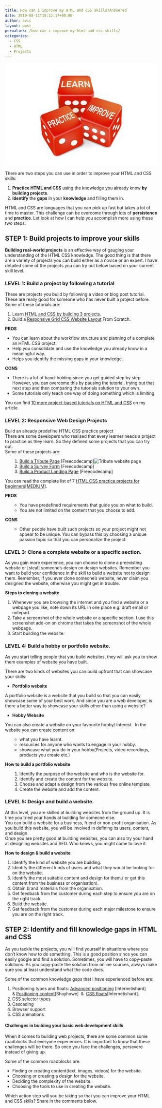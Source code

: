 ```yaml
---
title: How can I improve my HTML and CSS skills?Answered
date: 2019-08-11T18:12:17+00:00
author: avic
layout: post
permalink: /how-can-i-improve-my-html-and-css-skills/
categories:
  - CSS
  - HTML
  - Projects
---
```

<img class="aligncenter size-full wp-image-403" src="/public/08/practice-learn-improve.jpg" alt="three dice with the words learn practice improve"/>

There are two steps you can use in order to improve your HTML and CSS skills:

<li style="list-style-type: none;">
  <ol>
    <li>
      <strong>Practice HTML and CSS</strong> using the knowledge you already know <strong>by building projects</strong>.
    </li>
    <li>
      <strong>Identify</strong> the <strong>gaps</strong> in your <strong>knowledge</strong> and filling them in.
    </li>
  </ol>
</li>

HTML and CSS are languages that you can pick up fast but takes a lot of time to master. This challenge can be overcome through lots of **persistence** and **practice**. Let look at how I can help you accomplish more using these two steps.

<!--more-->

## STEP 1: Build projects to improve your skills

**Building real-world projects** is an effective way of gauging your understanding of the HTML CSS knowledge. The good thing is that there are a variety of projects you can build either as a novice or an expert. I have detailed some of the projects you can try out below based on your current skill level.

### LEVEL 1: Build a project by following a tutorial

These are projects you build by following a video or blog post tutorial. These are really good for someone who has never built a project before. Some of these tutorials are:

<li style="list-style-type: none;">
  <ol>
    <li>
      Learn <a href="https://www.udemy.com/learn-html-css-by-building-3-real-projects">HTML and CSS by building 3 projects</a>.
    </li>
    <li>
      Build a <a href="https://www.youtube.com/watch?v=moBhzSC455o">Responsive Grid CSS Website Layout</a> From Scratch.
    </li>
  </ol>
</li>

**PROS**

<li style="list-style-type: none;">
  <ul>
    <li>
      You can learn about the workflow structure and planning of a complete an HTML CSS project.
    </li>
    <li>
      Help you consolidate and use the knowledge you already know in a meaningful way.
    </li>
    <li>
      Helps you identify the missing gaps in your knowledge.
    </li>
  </ul>
</li>

**CONS**

<li style="list-style-type: none;">
  <ul>
    <li>
      There is a lot of hand-holding since you get guided step by step. However, you can overcome this by pausing the tutorial, trying out that next step and then comparing the tutorials solution to your own.
    </li>
    <li>
      Some tutorials only teach one way of doing something which is limiting.
    </li>
  </ul>
</li>

You can find [10 more project-based tutorials on HTML and CSS](https://learn.avicndugu.com/project-based-html-css-tutorials/) on my article.

### LEVEL 2: Responsive Web Design Projects

Build an already predefine HTML CSS practice project  
There are some developers who realised that every learner needs a project to practice as they learn. So they defined some projects that you can try out.  
Some of these projects are:

<li style="list-style-type: none;">
  <ol>
    <li style="list-style-type: none;">
      <ol>
        <li>
          <a href="/html-projects-tribute-page/">Build a Tribute Page</a> [Freecodecamp]<img class="alignnone size-full" src="https://miro.medium.com/max/700/1*QMlF5qHP4J-LmHG0bFsRCA.png" alt="Tribute website page" width="700" height="462" />
        </li>
        <li>
          <a href="https://learn.freecodecamp.org/responsive-web-design/responsive-web-design-projects/build-a-survey-form">Build a Survey Form</a> [Freecodecamp]
        </li>
        <li>
          <a href="https://learn.freecodecamp.org/responsive-web-design/responsive-web-design-projects/build-a-product-landing-page">Build a Product Landing Page</a> [Freecodecamp]
        </li>
      </ol>
    </li>
  </ol>
</li>

You can read the complete list of 7 [HTML CSS practice projects for beginners[MEDIUM]](https://medium.com/@avicndugu/projects-to-practice-html-css-skills-for-beginners-8b9ed67a7dd1).

**PROS**

<li style="list-style-type: none;">
  <ul>
    <li style="list-style-type: none;">
      <ul>
        <li>
          You have predefined requirements that guide you on what to build.
        </li>
        <li>
          You are not limited on the content that you choose to add.
        </li>
      </ul>
    </li>
  </ul>
</li>

**CONS**

<li style="list-style-type: none;">
  <ul>
    <li style="list-style-type: none;">
      <ul>
        <li>
          Other people have built such projects so your project might not appear to be unique. You can bypass this by choosing a unique passion topic so that you can personalize the project.
        </li>
      </ul>
    </li>
  </ul>
</li>

### LEVEL 3: Clone a complete website or a specific section.

As you gain more experience, you can choose to clone a preexisting website or [steal] someone&#8217;s design on design websites. Remember you want to build your confidence in the skill to build a website not to design them. Remember, if you ever clone someone&#8217;s website, never claim you designed the website, otherwise you might get in trouble.

**Steps to cloning a website**

<li style="list-style-type: none;">
  <ol>
    <li>
      Whenever you are browsing the internet and you find a website or a webpage you like, note down its URL in one place e.g. draft email or notepad.
    </li>
    <li>
      Take a screenshot of the whole website or a specific section. I use this screenshot add-on on chrome that takes the screenshot of the whole webpage.
    </li>
    <li>
      Start building the website.
    </li>
  </ol>
</li>

### LEVEL 4: Build a hobby or portfolio website.

As you start telling people that you build websites, they will ask you to show them examples of website you have built.

There are two kinds of websites you can build upfront that can showcase your skills:

<li style="list-style-type: none;">
  <ul>
    <li>
      <strong>Portfolio website</strong>
    </li>
  </ul>
</li>

A portfolio website is a website that you build so that you can easily showcase some of your best work. And since you are a web developer, is there a better way to showcase your skills other than using a website?

<li style="list-style-type: none;">
  <ul>
    <li>
      <strong>Hobby Website</strong>
    </li>
  </ul>
</li>

You can also create a website on your favourite hobby/ Interest.  In the website you can create content on:

<li style="list-style-type: none;">
  <ul>
    <li style="list-style-type: none;">
      <ul>
        <li>
          what you have learnt.
        </li>
        <li>
          resources for anyone who wants to engage in your hobby.
        </li>
        <li>
          showcase what you do in your hobby(Projects, video recordings, products you create etc.)
        </li>
      </ul>
    </li>
  </ul>
</li>

**How to build a portfolio website**

<li style="list-style-type: none;">
  <ol>
    <li style="list-style-type: none;">
      <ol>
        <li>
          Identify the purpose of the website and who is the website for.
        </li>
        <li>
          Identify and create the content for the website.
        </li>
        <li>
          Choose and adapt a design from the various free online template.
        </li>
        <li>
          Create the website and add the content.
        </li>
      </ol>
    </li>
  </ol>
</li>

### LEVEL 5: Design and build a website.

At this level, you are skilled at building websites from the ground up. It is time you tried your hands at building for someone else.  
You can build a website for a business, friend or non-profit organisation. As you build this website, you will be involved in defining its users, content, and design.  
Once you are pretty good at building websites, you can also try your hand at designing websites and SEO. Who knows, you might come to love it.

**How to design & build a website**

<li style="list-style-type: none;">
  <ol>
    <li>
      Identify the kind of website you are building.
    </li>
    <li>
      Identify the different kinds of users and what they would be looking for on the website.
    </li>
    <li>
      Identify the most suitable content and design for them.( or get this content from the business or organisation).
    </li>
    <li>
      Obtain brand materials from the organisation.
    </li>
    <li>
      Get feedback from the customer during each step to ensure you are on the right track.
    </li>
    <li>
      Build the website.
    </li>
    <li>
      Get feedback from the customer during each major milestone to ensure you are on the right track.
    </li>
  </ol>
</li>

## STEP 2: Identify and fill knowledge gaps in HTML and CSS

As you tackle the projects, you will find yourself in situations where you don&#8217;t know how to do something. This is a good position since you can easily google and find a solution. Sometimes, you will have to copy-paste solutions. As you copy-paste the solution from online sources, always make sure you at least understand what the code does.

Some of the common knowledge gaps that I have experienced before are:

<li style="list-style-type: none;">
  <ol>
    <li>
      Positioning types and floats: <a href="https://internetingishard.com/html-and-css/advanced-positioning/#positioned-elements-for-animation">Advanced positioning</a> [Internetishard] & <a href="https://learn.shayhowe.com/html-css/positioning-content/">Positioning content</a>[Shayhowe]  &  <a href="https://internetingishard.com/html-and-css/floats/">CSS floats</a>[Internetishard].
    </li>
    <li>
      <a href="https://internetingishard.com/html-and-css/css-selectors/">CSS selector types</a>
    </li>
    <li>
      Cascading
    </li>
    <li>
      Browser support
    </li>
    <li>
      CSS animations
    </li>
  </ol>
</li>

#### Challenges in building your basic web development skills

When it comes to building web projects, there are some common some roadblocks that everyone experiences. It is important to know that these challenges will be there. So once you face the challenges, persevere instead of giving up.

Some of the common roadblocks are:

<li style="list-style-type: none;">
  <ul>
    <li>
      Finding or creating content(text, images, videos) for the website.
    </li>
    <li>
      Choosing or creating a design for the website.
    </li>
    <li>
      Deciding the complexity of the website.
    </li>
    <li>
      Choosing the tools to use in creating the website.
    </li>
  </ul>
</li>

Which action step will you be taking so that you can improve your HTML  and CSS skills? Share in the comments below.